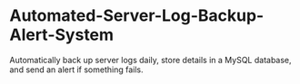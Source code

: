 # Automated-Server-Log-Backup-Alert-System
Automatically back up server logs daily, store details in a MySQL database, and send an alert if something fails.
